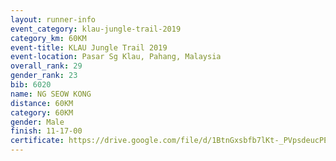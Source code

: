 ```yaml
---
layout: runner-info 
event_category: klau-jungle-trail-2019 
category_km: 60KM 
event-title: KLAU Jungle Trail 2019 
event-location: Pasar Sg Klau, Pahang, Malaysia 
overall_rank: 29
gender_rank: 23
bib: 6020
name: NG SEOW KONG
distance: 60KM
category: 60KM
gender: Male
finish: 11-17-00
certificate: https://drive.google.com/file/d/1BtnGxsbfb7lKt-_PVpsdeucPEqUxXPZb/view?usp=sharing
---
```

